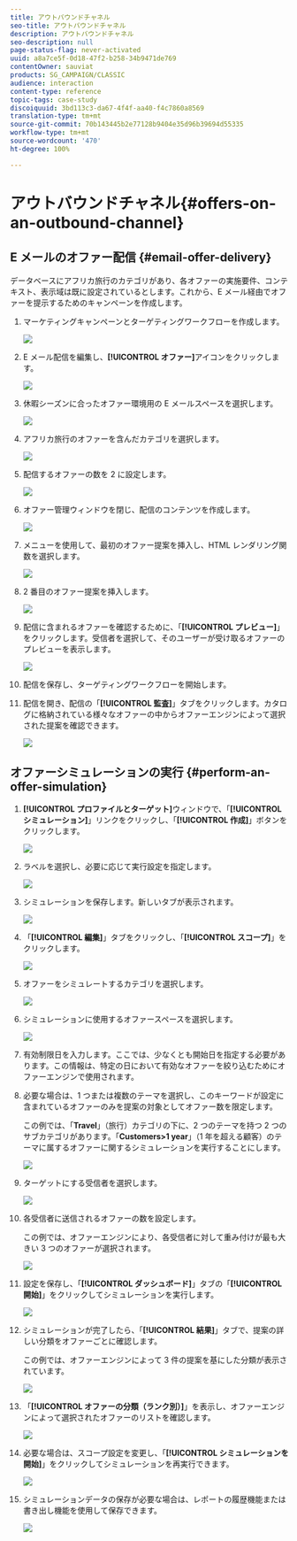 ```yaml
---
title: アウトバウンドチャネル
seo-title: アウトバウンドチャネル
description: アウトバウンドチャネル
seo-description: null
page-status-flag: never-activated
uuid: a8a7ce5f-0d18-47f2-b258-34b9471de769
contentOwner: sauviat
products: SG_CAMPAIGN/CLASSIC
audience: interaction
content-type: reference
topic-tags: case-study
discoiquuid: 3bd113c3-da67-4f4f-aa40-f4c7860a8569
translation-type: tm+mt
source-git-commit: 70b143445b2e77128b9404e35d96b39694d55335
workflow-type: tm+mt
source-wordcount: '470'
ht-degree: 100%

---
```



# アウトバウンドチャネル{#offers-on-an-outbound-channel}

## E メールのオファー配信 {#email-offer-delivery}

データベースにアフリカ旅行のカテゴリがあり、各オファーの実施要件、コンテキスト、表示域は既に設定されているとします。これから、E メール経由でオファーを提示するためのキャンペーンを作成します。

1. マーケティングキャンペーンとターゲティングワークフローを作成します。

   ![](assets/offer_delivery_example_001.png)

1. E メール配信を編集し、**[!UICONTROL オファー]**&#x200B;アイコンをクリックします。

   ![](assets/offer_delivery_example_002.png)

1. 休暇シーズンに合ったオファー環境用の E メールスペースを選択します。

   ![](assets/offer_delivery_example_003.png)

1. アフリカ旅行のオファーを含んだカテゴリを選択します。

   ![](assets/offer_delivery_example_004.png)

1. 配信するオファーの数を 2 に設定します。

   ![](assets/offer_delivery_example_005.png)

1. オファー管理ウィンドウを閉じ、配信のコンテンツを作成します。

   ![](assets/offer_delivery_example_006.png)

1. メニューを使用して、最初のオファー提案を挿入し、HTML レンダリング関数を選択します。

   ![](assets/offer_delivery_example_007.png)

1. 2 番目のオファー提案を挿入します。

   ![](assets/offer_delivery_example_008.png)

1. 配信に含まれるオファーを確認するために、「**[!UICONTROL プレビュー]**」をクリックします。受信者を選択して、そのユーザーが受け取るオファーのプレビューを表示します。

   ![](assets/offer_delivery_example_009.png)

1. 配信を保存し、ターゲティングワークフローを開始します。
1. 配信を開き、配信の「**[!UICONTROL 監査]**」タブをクリックします。カタログに格納されている様々なオファーの中からオファーエンジンによって選択された提案を確認できます。

   ![](assets/offer_delivery_example_010.png)

## オファーシミュレーションの実行 {#perform-an-offer-simulation}

1. **[!UICONTROL プロファイルとターゲット]**&#x200B;ウィンドウで、「**[!UICONTROL シミュレーション]**」リンクをクリックし、「**[!UICONTROL 作成]**」ボタンをクリックします。

   ![](assets/offer_simulation_001.png)

1. ラベルを選択し、必要に応じて実行設定を指定します。

   ![](assets/offer_simulation_example_002.png)

1. シミュレーションを保存します。新しいタブが表示されます。

   ![](assets/offer_simulation_example_003.png)

1. 「**[!UICONTROL 編集]**」タブをクリックし、「**[!UICONTROL スコープ]**」をクリックします。

   ![](assets/offer_simulation_example_004.png)

1. オファーをシミュレートするカテゴリを選択します。

   ![](assets/offer_simulation_example_005.png)

1. シミュレーションに使用するオファースペースを選択します。

   ![](assets/offer_simulation_example_006.png)

1. 有効制限日を入力します。ここでは、少なくとも開始日を指定する必要があります。この情報は、特定の日において有効なオファーを絞り込むためにオファーエンジンで使用されます。
1. 必要な場合は、1 つまたは複数のテーマを選択し、このキーワードが設定に含まれているオファーのみを提案の対象としてオファー数を限定します。

   この例では、「**Travel**」（旅行）カテゴリの下に、2 つのテーマを持つ 2 つのサブカテゴリがあります。「**Customers>1 year**」（1 年を超える顧客）のテーマに属するオファーに関するシミュレーションを実行することにします。

   ![](assets/offer_simulation_example_007.png)

1. ターゲットにする受信者を選択します。

   ![](assets/offer_simulation_example_008.png)

1. 各受信者に送信されるオファーの数を設定します。

   この例では、オファーエンジンにより、各受信者に対して重み付けが最も大きい 3 つのオファーが選択されます。

   ![](assets/offer_simulation_example_009.png)

1. 設定を保存し、「**[!UICONTROL ダッシュボード]**」タブの「**[!UICONTROL 開始]**」をクリックしてシミュレーションを実行します。

   ![](assets/offer_simulation_example_010.png)

1. シミュレーションが完了したら、「**[!UICONTROL 結果]**」タブで、提案の詳しい分類をオファーごとに確認します。

   この例では、オファーエンジンによって 3 件の提案を基にした分類が表示されています。

   ![](assets/offer_simulation_example_011.png)

1. 「**[!UICONTROL オファーの分類（ランク別）]**」を表示し、オファーエンジンによって選択されたオファーのリストを確認します。

   ![](assets/offer_simulation_example_012.png)

1. 必要な場合は、スコープ設定を変更し、「**[!UICONTROL シミュレーションを開始]**」をクリックしてシミュレーションを再実行できます。

   ![](assets/offer_simulation_example_010.png)

1. シミュレーションデータの保存が必要な場合は、レポートの履歴機能または書き出し機能を使用して保存できます。

   ![](assets/offer_simulation_example_013.png)

